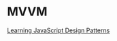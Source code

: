 # MVVM

[Learning JavaScript Design Patterns](https://addyosmani.com/resources/essentialjsdesignpatterns/book/#detailmvvm)